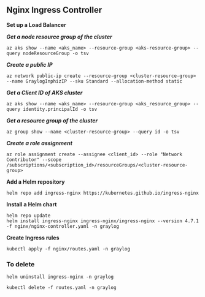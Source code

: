 ## Nginx Ingress Controller
**Set up a Load Balancer**

***Get a node resource group of the cluster***
```shell
az aks show --name <aks_name> --resource-group <aks-resource-group> --query nodeResourceGroup -o tsv
```
***Create a public IP***
```shell
az network public-ip create --resource-group <cluster-resource-group> --name GraylogInphizIP --sku Standard --allocation-method static
```
***Get a Client ID of AKS cluster***
```shell
az aks show --name <aks_name> --resource-group <aks_resource_group> --query identity.principalId -o tsv
```
***Get a resource group of the cluster***
```shell
az group show --name <cluster-resource-group> --query id -o tsv
```
***Create a role assignment***
```shell
az role assignment create --assignee <client_id> --role "Network Contributor" --scope /subscriptions/<subscription_id>/resourceGroups/<cluster-resource-group>
```
**Add a Helm repository**
```shell
helm repo add ingress-nginx https://kubernetes.github.io/ingress-nginx
```
**Install a Helm chart**
```shell
helm repo update
helm install ingress-nginx ingress-nginx/ingress-nginx --version 4.7.1 -f nginx/nginx-controller.yaml -n graylog
```
**Create Ingress rules**
```shell
kubectl apply -f nginx/routes.yaml -n graylog
```
### To delete
```shell
helm uninstall ingress-nginx -n graylog
```
```shell
kubectl delete -f routes.yaml -n graylog
```